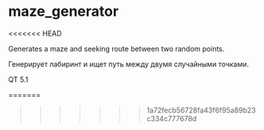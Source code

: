 maze_generator
==============
<<<<<<< HEAD

Generates a maze and seeking route between two random points.

Генерирует лабиринт и ищет путь между двумя случайными точками.

QT 5.1

=======
>>>>>>> 1a72fecb56728fa43f6f95a89b23c334c777678d
